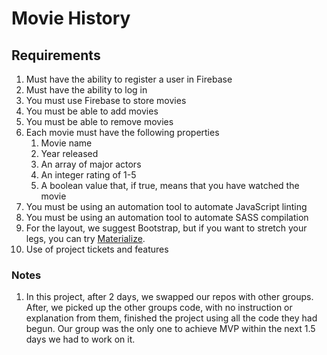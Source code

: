 # Movie History

## Requirements
1. Must have the ability to register a user in Firebase
1. Must have the ability to log in
1. You must use Firebase to store movies
1. You must be able to add movies
1. You must be able to remove movies
1. Each movie must have the following properties
   1. Movie name
   1. Year released
   1. An array of major actors
   1. An integer rating of 1-5
   1. A boolean value that, if true, means that you have watched the movie
1. You must be using an automation tool to automate JavaScript linting
1. You must be using an automation tool to automate SASS compilation
1. For the layout, we suggest Bootstrap, but if you want to stretch your legs, you can try [Materialize](http://materializecss.com/).
1. Use of project tickets and features

### Notes
1. In this project, after 2 days, we swapped our repos with other groups.  After, we picked up the other groups code, with no instruction or explanation from them, finished the project using all the code they had begun. Our group was the only one to achieve MVP within the next 1.5 days we had to work on it.
